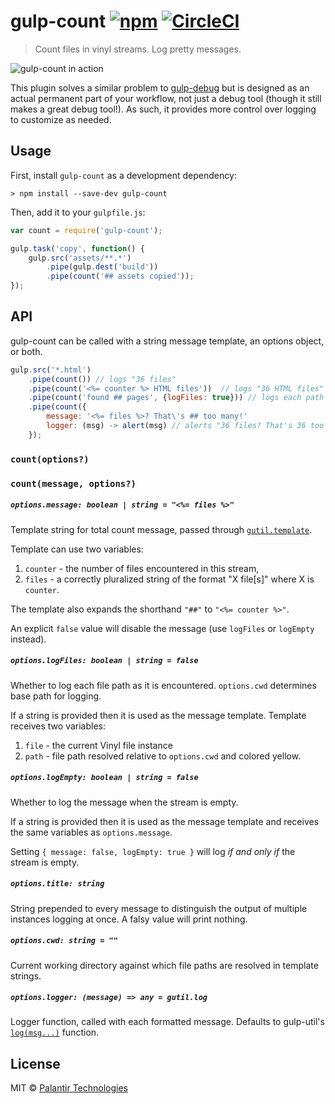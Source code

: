 # gulp-count [![npm](https://img.shields.io/npm/v/gulp-count.svg)](https://www.npmjs.com/package/gulp-count) [![CircleCI](https://circleci.com/gh/palantir/gulp-count.svg?style=svg)](https://circleci.com/gh/palantir/gulp-count)

> Count files in vinyl streams. Log pretty messages.

![gulp-count in action](screenshot.png)

This plugin solves a similar problem to [gulp-debug](https://github.com/sindresorhus/gulp-debug) but is designed as an actual permanent part of your workflow, not just a debug tool (though it still makes a great debug tool!). As such, it provides more control over logging to customize as needed.

## Usage
First, install `gulp-count` as a development dependency:

```shell
> npm install --save-dev gulp-count
```

Then, add it to your `gulpfile.js`:

```javascript
var count = require('gulp-count');

gulp.task('copy', function() {
    gulp.src('assets/**.*')
        .pipe(gulp.dest('build'))
        .pipe(count('## assets copied'));
});
```


## API
gulp-count can be called with a string message template, an options object, or both.

```javascript
gulp.src('*.html')
    .pipe(count()) // logs "36 files"
    .pipe(count('<%= counter %> HTML files'))  // logs "36 HTML files"
    .pipe(count('found ## pages', {logFiles: true})) // logs each path and "found 36 pages"
    .pipe(count({
        message: '<%= files %>? That\'s ## too many!'
        logger: (msg) -> alert(msg) // alerts "36 files? That's 36 too many!"
    });
```

### `count(options?)`
### `count(message, options?)`

##### `options.message: boolean | string = "<%= files %>"`

Template string for total count message, passed through [`gutil.template`](https://github.com/gulpjs/gulp-util#templatestring-data).

Template can use two variables:

1. `counter` - the number of files encountered in this stream,
2. `files` - a correctly pluralized string of the format "X file[s]" where X is `counter`.

The template also expands the shorthand `"##"` to `"<%= counter %>"`.

An explicit `false` value will disable the message (use `logFiles` or `logEmpty` instead).

##### `options.logFiles: boolean | string = false`

Whether to log each file path as it is encountered. `options.cwd` determines base path for logging.

If a string is provided then it is used as the message template. Template receives two variables:

1. `file` - the current Vinyl file instance
2. `path` - file path resolved relative to `options.cwd` and colored yellow.

##### `options.logEmpty: boolean | string = false`

Whether to log the message when the stream is empty.

If a string is provided then it is used as the message template and receives the same variables as `options.message`.

Setting `{ message: false, logEmpty: true }` will log _if and only if_ the stream is empty.

##### `options.title: string`

String prepended to every message to distinguish the output of multiple instances logging at once.
A falsy value will print nothing.

##### `options.cwd: string = ""`

Current working directory against which file paths are resolved in template strings.

##### `options.logger: (message) => any = gutil.log`

Logger function, called with each formatted message. Defaults to gulp-util's [`log(msg...)`](https://github.com/gulpjs/gulp-util#logmsg) function.


## License
MIT &copy; [Palantir Technologies](http://palantir.com)
